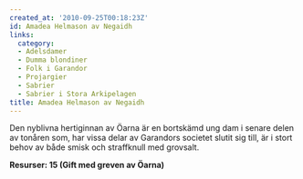 ```yaml
---
created_at: '2010-09-25T00:18:23Z'
id: Amadea Helmason av Negaidh
links:
  category:
  - Adelsdamer
  - Dumma blondiner
  - Folk i Garandor
  - Projargier
  - Sabrier
  - Sabrier i Stora Arkipelagen
title: Amadea Helmason av Negaidh
---
```


Den nyblivna hertiginnan av Öarna är en bortskämd ung dam i senare delen av tonåren som, har vissa
delar av Garandors societet slutit sig till, är i stort behov av både smisk och straffknull med
grovsalt.

**Resurser: 15 (Gift med greven av Öarna)**  